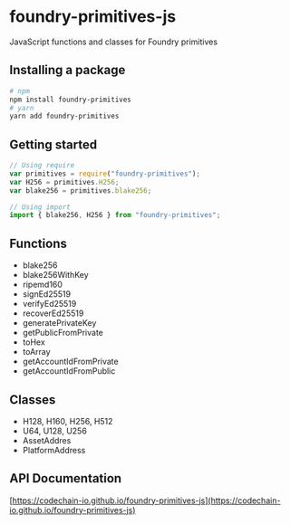 # foundry-primitives-js

JavaScript functions and classes for Foundry primitives

## Installing a package

```sh
# npm
npm install foundry-primitives
# yarn
yarn add foundry-primitives
```

## Getting started

```javascript
// Using require
var primitives = require("foundry-primitives");
var H256 = primitives.H256;
var blake256 = primitives.blake256;

// Using import
import { blake256, H256 } from "foundry-primitives";
```

## Functions

- blake256
- blake256WithKey
- ripemd160
- signEd25519
- verifyEd25519
- recoverEd25519
- generatePrivateKey
- getPublicFromPrivate
- toHex
- toArray
- getAccountIdFromPrivate
- getAccountIdFromPublic

## Classes

- H128, H160, H256, H512
- U64, U128, U256
- AssetAddres
- PlatformAddress

## API Documentation

[https://codechain-io.github.io/foundry-primitives-js](https://codechain-io.github.io/foundry-primitives-js)
